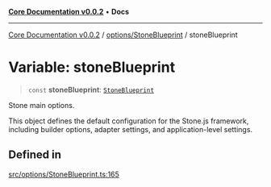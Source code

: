 [**Core Documentation v0.0.2**](../../../README.md) • **Docs**

***

[Core Documentation v0.0.2](../../../modules.md) / [options/StoneBlueprint](../README.md) / stoneBlueprint

# Variable: stoneBlueprint

> `const` **stoneBlueprint**: [`StoneBlueprint`](../interfaces/StoneBlueprint.md)

Stone main options.

This object defines the default configuration for the Stone.js framework,
including builder options, adapter settings, and application-level settings.

## Defined in

[src/options/StoneBlueprint.ts:165](https://github.com/stonemjs/core/blob/dd7eaec566465ef84c36b87b824f8ea9ab76e8fa/src/options/StoneBlueprint.ts#L165)
